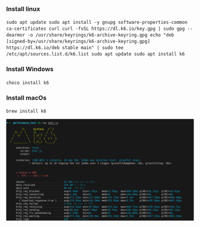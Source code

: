 ### Install linux
`sudo apt update
sudo apt install -y gnupg software-properties-common ca-certificates curl
curl -fsSL https://dl.k6.io/key.gpg | sudo gpg --dearmor -o /usr/share/keyrings/k6-archive-keyring.gpg
echo "deb [signed-by=/usr/share/keyrings/k6-archive-keyring.gpg] https://dl.k6.io/deb stable main" | sudo tee /etc/apt/sources.list.d/k6.list
sudo apt update
sudo apt install k6`

### Install Windows
`choco install k6`


### Install macOs
`brew install k6`


![Log do Terminal](images/image.png)